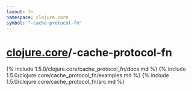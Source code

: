 ```yaml
---
layout: fn
namespace: clojure.core
symbol: "-cache-protocol-fn"
---
```


# [clojure.core](../)/-cache-protocol-fn

{% include 1.5.0/clojure.core/cache_protocol_fn/docs.md %}
{% include 1.5.0/clojure.core/cache_protocol_fn/examples.md %}
{% include 1.5.0/clojure.core/cache_protocol_fn/src.md %}

